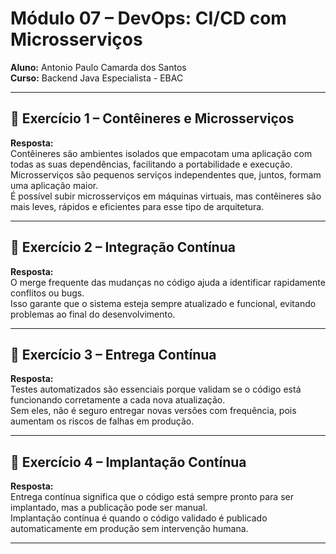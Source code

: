 # Módulo 07 – DevOps: CI/CD com Microsserviços

**Aluno:** Antonio Paulo Camarda dos Santos <br>
**Curso:** Backend Java Especialista - EBAC

---

## 📌 Exercício 1 – Contêineres e Microsserviços

**Resposta:**  
Contêineres são ambientes isolados que empacotam uma aplicação com todas as suas dependências, facilitando a portabilidade e execução.  
Microsserviços são pequenos serviços independentes que, juntos, formam uma aplicação maior.  
É possível subir microsserviços em máquinas virtuais, mas contêineres são mais leves, rápidos e eficientes para esse tipo de arquitetura.

---

## 📌 Exercício 2 – Integração Contínua

**Resposta:**  
O merge frequente das mudanças no código ajuda a identificar rapidamente conflitos ou bugs.  
Isso garante que o sistema esteja sempre atualizado e funcional, evitando problemas ao final do desenvolvimento.

---

## 📌 Exercício 3 – Entrega Contínua

**Resposta:**  
Testes automatizados são essenciais porque validam se o código está funcionando corretamente a cada nova atualização.  
Sem eles, não é seguro entregar novas versões com frequência, pois aumentam os riscos de falhas em produção.

---

## 📌 Exercício 4 – Implantação Contínua

**Resposta:**  
Entrega contínua significa que o código está sempre pronto para ser implantado, mas a publicação pode ser manual.  
Implantação contínua é quando o código validado é publicado automaticamente em produção sem intervenção humana.

---

